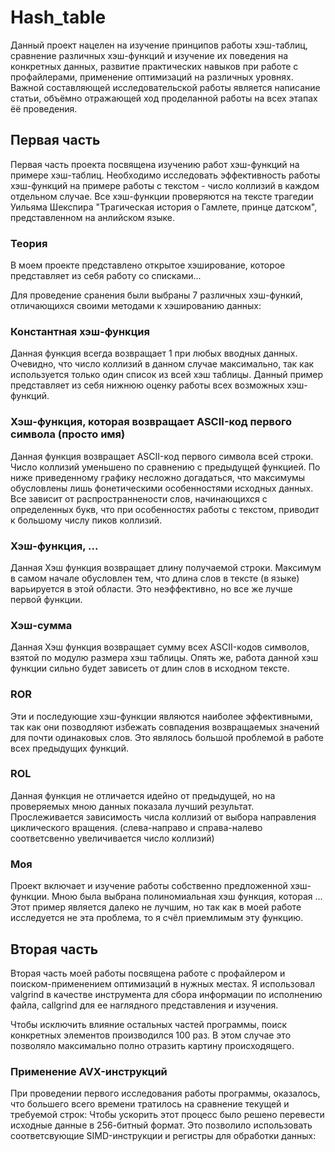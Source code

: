 # Hash_table
Данный проект нацелен на изучение принципов работы хэш-таблиц, сравнение различных хэш-функций и изучение их поведения на конкретных данных, развитие практических навыков при работе с профайлерами, применение оптимизаций на различных уровнях. Важной составляющей исследовательской работы является написание статьи, объёмно отражающей ход проделанной работы на всех этапах ёё проведения.

## Первая часть
Первая часть проекта посвящена изучению работ хэш-функций на примере хэш-таблиц. Необходимо исследовать эффективность работы хэш-функций на примере работы с текстом - число коллизий в каждом отдельном случае. Все хэш-функции проверяются на тексте трагедии Уильяма Шекспира "Трагическая история о Гамлете, принце датском", представленном на анлийском языке.

### Теория
В моем проекте представлено открытое хэширование, которое представляет из себя работу со списками...

Для проведение сранения были выбраны 7 различных хэш-функий, отличающихся своими методами к хэшированию данных:

### Константная хэш-функция
Данная функция всегда возвращает 1 при любых вводных данных. Очевидно, что число коллизий в данном случае максимально, так как используется только один список из всей хэш таблицы. Данный пример представляет из себя нижнюю оценку работы всех возможных хэш-функций.

### Хэш-функция, которая возвращает ASCII-код первого символа (просто имя)
Данная функция возвращает ASCII-код первого символа всей строки. Число коллизий уменьшено по сравнению с предыдущей функцией. По ниже приведенному графику несложно догадаться, что максимумы обусловлены лишь фонетическими особенностями исходных данных. Все зависит от распространнености слов, начинающихся с определенных букв, что при особенностях работы с текстом, приводит к большому числу пиков коллизий.

### Хэш-функция, ...
Данная Хэш функция возвращает длину получаемой строки. Максимум в самом начале обусловлен тем, что длина слов в тексте (в языке) варьируется в этой области. Это неэффективно, но все же лучше первой функции.  

### Хэш-сумма
Данная Хэш функция возвращает сумму всех ASCII-кодов символов, взятой по модулю размера хэш таблицы. Опять же, работа данной хэш функции сильно будет зависеть от длин слов в исходном тексте. 

### ROR
Эти и последующие хэш-функции являются наиболее эффективными, так как они позводляют избежать совпадения возвращаемых значений для почти одинаковых слов. Это являлось большой проблемой в работе всех предыдущих функций. 

### ROL
Данная функция не отличается идейно от предыдущей, но на проверяемых мною данных показала лучший результат. Прослеживается зависимость числа коллизий от выбора направления циклического вращения. (слева-направо и справа-налево соответсвенно увеличивается число коллизий)

### Моя
Проект включает и изучение работы собственно предложенной хэш-функции. Мною была выбрана полиномиальная хэш функция, которая ... Этот пример является далеко не лучшим, но так как в моей работе исследуется не эта проблема, то я счёл приемлимым эту функцию. 

## Вторая часть
Вторая часть моей работы посвящена работе с профайлером и поиском-применением оптимизаций в нужных местах. Я использовал valgrind в качестве инструмента для сбора информации по исполнению файла, callgrind для ее наглядного представления и изучения. 

Чтобы исключить влияние остальных частей программы, поиск конкретных элементов производился 100 раз. В этом случае это позволяло максимально полно отразить картину происходящего.

### Применение AVX-инструкций
При проведении первого исследования работы программы, оказалось, что большего всего времени тратилось на сравнение текущей и требуемой строк: 
Чтобы ускорить этот процесс было решено перевести исходные данные в 256-битный формат. Это позволило использовать соответсвующие SIMD-инструкции и регистры для обработки данных: 


 